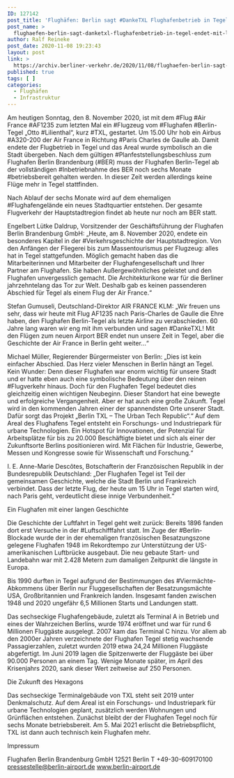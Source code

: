 ```yaml
---
ID: 127142
post_title: 'Flughäfen: Berlin sagt #DankeTXL Flughafenbetrieb in Tegel endet mit letztem Abflug von Air France, aus Berliner Flughäfen'
post_name: >
  flughaefen-berlin-sagt-danketxl-flughafenbetrieb-in-tegel-endet-mit-letztem-abflug-von-air-france-aus-berliner-flughaefen
author: Ralf Reineke
post_date: 2020-11-08 19:23:43
layout: post
link: >
  https://archiv.berliner-verkehr.de/2020/11/08/flughaefen-berlin-sagt-danketxl-flughafenbetrieb-in-tegel-endet-mit-letztem-abflug-von-air-france-aus-berliner-flughaefen/
published: true
tags: [ ]
categories:
  - Flughäfen
  - Infrastruktur
---
```

Am heutigen Sonntag, den 8. November 2020, ist mit dem #Flug #Air France #AF1235 zum letzten Mal ein #Flugzeug vom #Flughafen #Berlin-Tegel „Otto #Lilienthal“, kurz #TXL, gestartet. Um 15.00 Uhr hob ein Airbus #A320-200 der Air France in Richtung #Paris Charles de Gaulle ab. Damit endete der Flugbetrieb in Tegel und das Areal wurde symbolisch an die Stadt übergeben. Nach dem gültigen #Planfeststellungsbeschluss zum Flughafen Berlin Brandenburg (#BER) muss der Flughafen Berlin-Tegel ab der vollständigen #Inbetriebnahme des BER noch sechs Monate #betriebsbereit gehalten werden. In dieser Zeit werden allerdings keine Flüge mehr in Tegel stattfinden.

Nach Ablauf der sechs Monate wird auf dem ehemaligen #Flughafengelände ein neues Stadtquartier entstehen. Der gesamte Flugverkehr der Hauptstadtregion findet ab heute nur noch am BER statt.

Engelbert Lütke Daldrup, Vorsitzender der Geschäftsführung der Flughafen Berlin Brandenburg GmbH: „Heute, am 8. November 2020, endete ein besonderes Kapitel in der #Verkehrsgeschichte der Hauptstadtregion. Von den Anfängen der Fliegerei bis zum Massentourismus per Flugzeug: alles hat in Tegel stattgefunden. Möglich gemacht haben das die Mitarbeiterinnen und Mitarbeiter der Flughafengesellschaft und Ihrer Partner am Flughafen. Sie haben Außergewöhnliches geleistet und den Flughafen unvergesslich gemacht. Die Architekturikone war für die Berliner jahrzehntelang das Tor zur Welt. Deshalb gab es keinen passenderen Abschied für Tegel als einem Flug der Air France.“

Stefan Gumuseli, Deutschland-Direktor AIR FRANCE KLM: „Wir freuen uns sehr, dass wir heute mit Flug AF1235 nach Paris-Charles de Gaulle die Ehre haben, den Flughafen Berlin-Tegel als letzte Airline zu verabschieden. 60 Jahre lang waren wir eng mit ihm verbunden und sagen #DankeTXL! Mit den Flügen zum neuen Airport BER endet nun unsere Zeit in Tegel, aber die Geschichte der Air France in Berlin geht weiter...“

Michael Müller, Regierender Bürgermeister von Berlin: „Dies ist kein einfacher Abschied. Das Herz vieler Menschen in Berlin hängt an Tegel. Kein Wunder: Denn dieser Flughafen war enorm wichtig für unsere Stadt und er hatte eben auch eine symbolische Bedeutung über den reinen #Flugverkehr hinaus. Doch für den Flughafen Tegel bedeutet dies gleichzeitig einen wichtigen Neubeginn. Dieser Standort hat eine bewegte und erfolgreiche Vergangenheit. Aber er hat auch eine große Zukunft. Tegel wird in den kommenden Jahren einer der spannendsten Orte unserer Stadt. Dafür sorgt das Projekt „Berlin TXL – The Urban Tech Republic“.“ Auf dem Areal des Flughafens Tegel entsteht ein Forschungs- und Industriepark für urbane Technologien. Ein Hotspot für Innovationen, der Potenzial für Arbeitsplätze für bis zu 20.000 Beschäftigte bietet und sich als einer der Zukunftsorte Berlins positionieren wird. Mit Flächen für Industrie, Gewerbe, Messen und Kongresse sowie für Wissenschaft und Forschung.“

I. E. Anne-Marie Descôtes, Botschafterin der Französischen Republik in der Bundesrepublik Deutschland: „Der Flughafen Tegel ist Teil der gemeinsamen Geschichte, welche die Stadt Berlin und Frankreich verbindet. Dass der letzte Flug, der heute um 15 Uhr in Tegel starten wird, nach Paris geht, verdeutlicht diese innige Verbundenheit.“

Ein Flughafen mit einer langen Geschichte

Die Geschichte der Luftfahrt in Tegel geht weit zurück: Bereits 1896 fanden dort erst Versuche in der #Luftschifffahrt statt. Im Zuge der #Berlin-Blockade wurde der in der ehemaligen französischen Besatzungszone gelegene Flughafen 1948 im Rekordtempo zur Unterstützung der US-amerikanischen Luftbrücke ausgebaut. Die neu gebaute Start- und Landebahn war mit 2.428 Metern zum damaligen Zeitpunkt die längste in Europa.

Bis 1990 durften in Tegel aufgrund der Bestimmungen des #Viermächte-Abkommens über Berlin nur Fluggesellschaften der Besatzungsmächte USA, Großbritannien und Frankreich landen. Insgesamt fanden zwischen 1948 und 2020 ungefähr 6,5 Millionen Starts und Landungen statt.

Das sechseckige Flughafengebäude, zuletzt als Terminal A in Betrieb und eines der Wahrzeichen Berlins, wurde 1974 eröffnet und war für rund 6 Millionen Fluggäste ausgelegt. 2007 kam das Terminal C hinzu. Vor allem ab den 2000er Jahren verzeichnete der Flughafen Tegel stetig wachsende Passagierzahlen, zuletzt wurden 2019 etwa 24,24 Millionen Fluggäste abgefertigt. Im Juni 2019 lagen die Spitzenwerte der Fluggäste bei über 90.000 Personen an einem Tag. Wenige Monate später, im April des Krisenjahrs 2020, sank dieser Wert zeitweise auf 250 Personen.

Die Zukunft des Hexagons

Das sechseckige Terminalgebäude von TXL steht seit 2019 unter Denkmalschutz. Auf dem Areal ist ein Forschungs- und Industriepark für urbane Technologien geplant, zusätzlich werden Wohnungen und Grünflächen entstehen. Zunächst bleibt der der Flughafen Tegel noch für sechs Monate betriebsbereit. Am 5. Mai 2021 erlischt die Betriebspflicht, TXL ist dann auch technisch kein Flughafen mehr.

Impressum

Flughafen Berlin Brandenburg GmbH
12521 Berlin
T +49-30-609170100
pressestelle@berlin-airport.de
www.berlin-airport.de